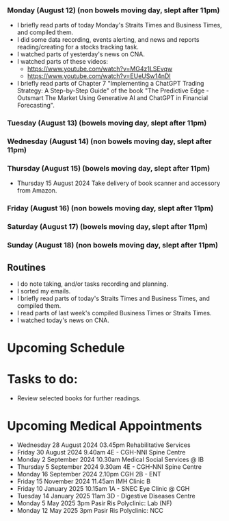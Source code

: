 ### Monday (August 12) (non bowels moving day, slept after 11pm)
- I briefly read parts of today Monday's Straits Times and Business Times, and compiled them.
- I did some data recording, events alerting, and news and reports reading/creating for a stocks tracking task.
- I watched parts of yesterday's news on CNA.
- I watched parts of these videos:
    - https://www.youtube.com/watch?v=MG4z1LSEvqw
    - https://www.youtube.com/watch?v=EUeUSw14nDI
- I briefly read parts of Chapter 7 "Implementing a ChatGPT Trading Strategy: A Step-by-Step Guide" of the book "The Predictive Edge - Outsmart The Market Using Generative AI and ChatGPT in Financial Forecasting".

### Tuesday (August 13) (bowels moving day, slept after 11pm)


### Wednesday (August 14) (non bowels moving day, slept after 11pm)


### Thursday (August 15) (bowels moving day, slept after 11pm)
- Thursday 15 August 2024 Take delivery of book scanner and accessory from Amazon.


### Friday (August 16) (non bowels moving day, slept after 11pm)


### Saturday (August 17) (bowels moving day, slept after 11pm)


### Sunday (August 18) (non bowels moving day, slept after 11pm)




## Routines
- I do note taking, and/or tasks recording and planning.
- I sorted my emails.
- I briefly read parts of today's Straits Times and Business Times, and compiled them.
- I read parts of last week's compiled Business Times or Straits Times.
- I watched today's news on CNA.

# Upcoming Schedule

# Tasks to do:
- Review selected books for further readings.

# Upcoming Medical Appointments
- Wednesday 28 August 2024 03.45pm Rehabilitative Services
- Friday 30 August 2024 9.40am 4E - CGH-NNI Spine Centre
- Monday 2 September 2024 10.30am Medical Social Services @ IB
- Thursday 5 September 2024 9.30am 4E - CGH-NNI Spine Centre
- Monday 16 September 2024 2.10pm CGH 2B - ENT
- Friday 15 November 2024 11.45am IMH Clinic B
- Friday 10 January 2025 10.15am 1A - SNEC Eye Clinic @ CGH
- Tuesday 14 January 2025 11am 3D - Digestive Diseases Centre
- Monday 5 May 2025 3pm Pasir Ris Polyclinic: Lab (NF)
- Monday 12 May 2025 3pm Pasir Ris Polyclinic: NCC
